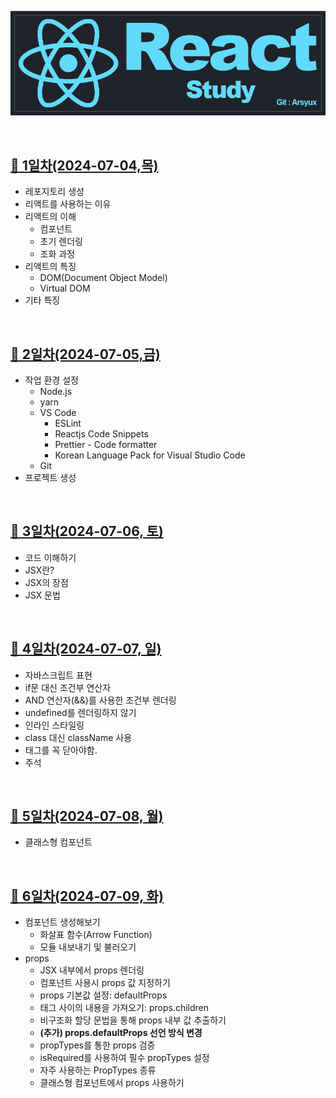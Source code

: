 <p align="center"><img src="images/ReactStudyLogo.png" alt="ReactStudyLogo"></p>
<br>

## [📌 1일차(2024-07-04,목)](document/2024-07-04.md)
- 레포지토리 생성
- 리액트를 사용하는 이유
- 리액트의 이해
  - 컴포넌트
  - 초기 렌더링
  - 조화 과정
- 리액트의 특징
  - DOM(Document Object Model)
  - Virtual DOM
- 기타 특징
<br>

## [📌 2일차(2024-07-05,금)](document/2024-07-05.md)
- 작업 환경 설정
  - Node.js
  - yarn
  - VS Code
    - ESLint
    - Reactjs Code Snippets
    - Prettier - Code formatter
    - Korean Language Pack for Visual Studio Code
  - Git
- 프로젝트 생성
<br>

## [📌 3일차(2024-07-06, 토)](document/2024-07-06.md)
- 코드 이해하기
- JSX란?
- JSX의 장점
- JSX 문법
<br>

## [📌 4일차(2024-07-07, 일)](document/2024-07-07.md)
- 자바스크립트 표현
- if문 대신 조건부 연산자
- AND 연산자(&&)를 사용한 조건부 렌더링
- undefined를 렌더링하지 않기
- 인라인 스타일링
- class 대신 className 사용
- 태그를 꼭 닫아야함.
- 주석
<br>

## [📌 5일차(2024-07-08, 월)](document/2024-07-08.md)
- 클래스형 컴포넌트
<br>

## [📌 6일차(2024-07-09, 화)](document/2024-07-09.md)
- 컴포넌트 생성해보기
  - 화살표 함수(Arrow Function)
  - 모듈 내보내기 및 불러오기
- props
  - JSX 내부에서 props 렌더링
  - 컴포넌트 사용시 props 값 지정하기
  - props 기본값 설정: defaultProps
  - 태그 사이의 내용을 가져오기: props.children
  - 비구조화 할당 문법을 통해 props 내부 값 추출하기
  - <b>(추가) props.defaultProps 선언 방식 변경</b>
  - propTypes를 통한 props 검증
  - isRequired를 사용하여 필수 propTypes 설정
  - 자주 사용하는 PropTypes 종류
  - 클래스형 컴포넌트에서 props 사용하기
<br>
